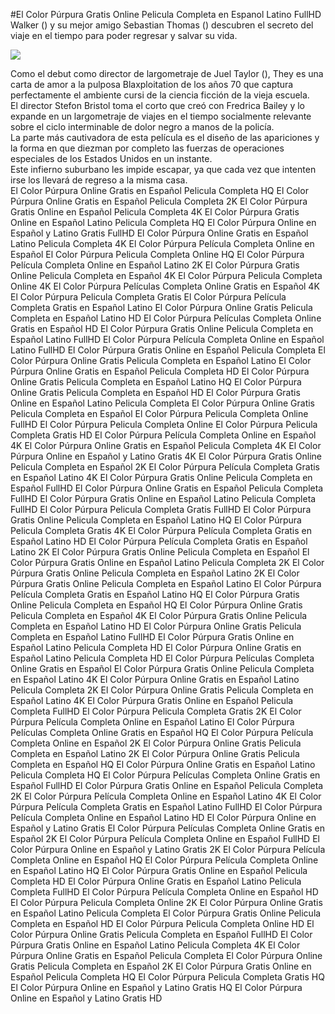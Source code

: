#El Color Púrpura Gratis Online Pelicula Completa en Espanol Latino FullHD  
Walker () y su mejor amigo Sebastian Thomas () descubren el secreto del viaje en el tiempo para poder regresar y salvar su vida.  
  
[![](https://i.imgur.com/qSNzIqt.png)](https://movie.rssnews.media/kghyfhoj.php)  
  
Como el debut como director de largometraje de Juel Taylor (), They  es una carta de amor a la pulposa Blaxploitation de los años 70 que captura perfectamente el ambiente cursi de la ciencia ficción de la vieja escuela.  
El director Stefon Bristol toma el corto que creó con Fredrica Bailey y lo expande en un largometraje de viajes en el tiempo socialmente relevante sobre el ciclo interminable de dolor negro a manos de la policía.  
La parte más cautivadora de esta película es el diseño de las apariciones y la forma en que diezman por completo las fuerzas de operaciones especiales de los Estados Unidos en un instante.  
Este infierno suburbano les impide escapar, ya que cada vez que intenten irse los llevará de regreso a la misma casa.  
El Color Púrpura Online Gratis en Español Pelicula Completa HQ
El Color Púrpura Online Gratis en Español Pelicula Completa 2K
El Color Púrpura Gratis Online en Español Pelicula Completa 4K
El Color Púrpura Gratis Online en Español Latino Pelicula Completa HQ
El Color Púrpura Online en Español y Latino Gratis FullHD
El Color Púrpura Online Gratis en Español Latino Pelicula Completa 4K
El Color Púrpura Película Completa Online en Español
El Color Púrpura Pelicula Completa Online HQ
El Color Púrpura Película Completa Online en Español Latino 2K
El Color Púrpura Gratis Online Pelicula Completa en Español 4K
El Color Púrpura Pelicula Completa Online 4K
El Color Púrpura Películas Completa Online Gratis en Español 4K
El Color Púrpura Pelicula Completa Gratis
El Color Púrpura Película Completa Gratis en Español Latino
El Color Púrpura Online Gratis Pelicula Completa en Español Latino HD
El Color Púrpura Películas Completa Online Gratis en Español HD
El Color Púrpura Gratis Online Pelicula Completa en Español Latino FullHD
El Color Púrpura Película Completa Online en Español Latino FullHD
El Color Púrpura Gratis Online en Español Pelicula Completa
El Color Púrpura Online Gratis Pelicula Completa en Español Latino
El Color Púrpura Online Gratis en Español Pelicula Completa HD
El Color Púrpura Online Gratis Pelicula Completa en Español Latino HQ
El Color Púrpura Online Gratis Pelicula Completa en Español HD
El Color Púrpura Gratis Online en Español Latino Pelicula Completa
El Color Púrpura Online Gratis Pelicula Completa en Español
El Color Púrpura Pelicula Completa Online FullHD
El Color Púrpura Pelicula Completa Online
El Color Púrpura Pelicula Completa Gratis HD
El Color Púrpura Película Completa Online en Español 4K
El Color Púrpura Online Gratis en Español Pelicula Completa 4K
El Color Púrpura Online en Español y Latino Gratis 4K
El Color Púrpura Gratis Online Pelicula Completa en Español 2K
El Color Púrpura Película Completa Gratis en Español Latino 4K
El Color Púrpura Gratis Online Pelicula Completa en Español FullHD
El Color Púrpura Online Gratis en Español Pelicula Completa FullHD
El Color Púrpura Gratis Online en Español Latino Pelicula Completa FullHD
El Color Púrpura Pelicula Completa Gratis FullHD
El Color Púrpura Gratis Online Pelicula Completa en Español Latino HQ
El Color Púrpura Pelicula Completa Gratis 4K
El Color Púrpura Película Completa Gratis en Español Latino HD
El Color Púrpura Película Completa Gratis en Español Latino 2K
El Color Púrpura Gratis Online Pelicula Completa en Español
El Color Púrpura Gratis Online en Español Latino Pelicula Completa 2K
El Color Púrpura Gratis Online Pelicula Completa en Español Latino 2K
El Color Púrpura Gratis Online Pelicula Completa en Español Latino
El Color Púrpura Película Completa Gratis en Español Latino HQ
El Color Púrpura Gratis Online Pelicula Completa en Español HQ
El Color Púrpura Online Gratis Pelicula Completa en Español 4K
El Color Púrpura Gratis Online Pelicula Completa en Español Latino HD
El Color Púrpura Online Gratis Pelicula Completa en Español Latino FullHD
El Color Púrpura Gratis Online en Español Latino Pelicula Completa HD
El Color Púrpura Online Gratis en Español Latino Pelicula Completa HD
El Color Púrpura Películas Completa Online Gratis en Español
El Color Púrpura Gratis Online Pelicula Completa en Español Latino 4K
El Color Púrpura Online Gratis en Español Latino Pelicula Completa 2K
El Color Púrpura Online Gratis Pelicula Completa en Español Latino 4K
El Color Púrpura Gratis Online en Español Pelicula Completa FullHD
El Color Púrpura Pelicula Completa Gratis 2K
El Color Púrpura Película Completa Online en Español Latino
El Color Púrpura Películas Completa Online Gratis en Español HQ
El Color Púrpura Película Completa Online en Español 2K
El Color Púrpura Online Gratis Pelicula Completa en Español Latino 2K
El Color Púrpura Online Gratis Pelicula Completa en Español HQ
El Color Púrpura Online Gratis en Español Latino Pelicula Completa HQ
El Color Púrpura Películas Completa Online Gratis en Español FullHD
El Color Púrpura Gratis Online en Español Pelicula Completa 2K
El Color Púrpura Película Completa Online en Español Latino 4K
El Color Púrpura Película Completa Gratis en Español Latino FullHD
El Color Púrpura Película Completa Online en Español Latino HD
El Color Púrpura Online en Español y Latino Gratis
El Color Púrpura Películas Completa Online Gratis en Español 2K
El Color Púrpura Película Completa Online en Español FullHD
El Color Púrpura Online en Español y Latino Gratis 2K
El Color Púrpura Película Completa Online en Español HQ
El Color Púrpura Película Completa Online en Español Latino HQ
El Color Púrpura Gratis Online en Español Pelicula Completa HD
El Color Púrpura Online Gratis en Español Latino Pelicula Completa FullHD
El Color Púrpura Película Completa Online en Español HD
El Color Púrpura Pelicula Completa Online 2K
El Color Púrpura Online Gratis en Español Latino Pelicula Completa
El Color Púrpura Gratis Online Pelicula Completa en Español HD
El Color Púrpura Pelicula Completa Online HD
El Color Púrpura Online Gratis Pelicula Completa en Español FullHD
El Color Púrpura Gratis Online en Español Latino Pelicula Completa 4K
El Color Púrpura Online Gratis en Español Pelicula Completa
El Color Púrpura Online Gratis Pelicula Completa en Español 2K
El Color Púrpura Gratis Online en Español Pelicula Completa HQ
El Color Púrpura Pelicula Completa Gratis HQ
El Color Púrpura Online en Español y Latino Gratis HQ
El Color Púrpura Online en Español y Latino Gratis HD